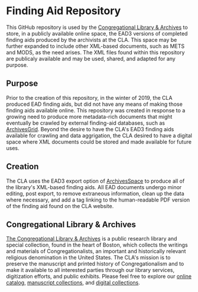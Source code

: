 # Finding Aid Repository
This GitHub repository is used by the [Congregational Library & Archives](http://www.congregationallibrary.org/) to store, in a publicly available online space, the EAD3 versions of completed finding aids produced by the archivists at the CLA. This space may be further expanded to include other XML-based documents, such as METS and MODS, as the need arises.  The XML files found within this repository are publicaly available and may be used, shared, and adapted for any purpose.
## Purpose
Prior to the creation of this repository, in the winter of 2019, the CLA produced EAD finding aids, but did not have any means of making those finding aids available online. This repository was created in response to a growing need to produce more metadata-rich documents that might eventually be crawled by external finding-aid databases, such as [ArchivesGrid](https://researchworks.oclc.org/archivegrid/). Beyond the desire to have the CLA's EAD3 finding aids available for crawling and data aggrigation, the CLA desired to have a digital space where XML documents could be stored and made available for future uses.
## Creation
The CLA uses the EAD3 export option of [ArchivesSpace](https://archivesspace.org/) to produce all of the library's XML-based finding aids. All EAD documents undergo minor editing, post export, to remove extraneous information, clean up the data where necessary, and add a <representation> tag linking to the human-readable PDF version of the finding aid found on the CLA website.
## Congregational Library & Archives
[The Congregational Library & Archives](http://www.congregationallibrary.org/) is a public research library and special collection, found in the heart of Boston, which collects the writings and materials of Congregationalists, an important and historically relevant religious denomination in the United States. The CLA's mission is to preserve the manuscript and printed history of Congregationalism and to make it available to all interested parties through our library services, digitization efforts, and public exhibits. Please feel free to explore our [online catalog](http://congregationallibrary.softlinkliberty.net/liberty/libraryHome.do), [manuscript collections](http://www.congregationallibrary.org/manuscript-collections/finding-guides), and [digital collections](http://www.congregationallibrary.org/nehh/main).
